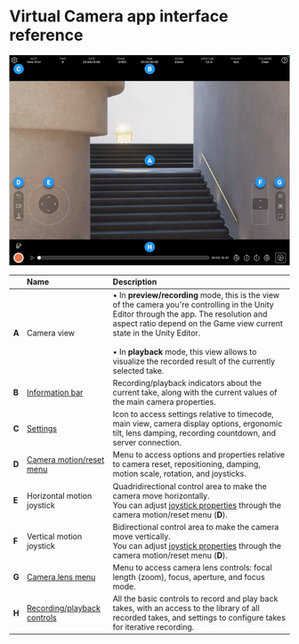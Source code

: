 # Virtual Camera app interface reference

![Virtual Camera app main interface](images/virtual-camera-app-ui-main.png)

|  | **Name** | **Description** |
| :--- | :--- | :--- |
| **A** | Camera view | • In **preview/recording** mode, this is the view of the camera you're controlling in the Unity Editor through the app. The resolution and aspect ratio depend on the Game view current state in the Unity Editor.<br /><br />• In **playback** mode, this view allows to visualize the recorded result of the currently selected take. |
| **B** | [Information bar](virtual-camera-app-ui-infobar.md) | Recording/playback indicators about the current take, along with the current values of the main camera properties. |
| **C** | [Settings](virtual-camera-app-ui-settings.md) | Icon to access settings relative to timecode, main view, camera display options, ergonomic tilt, lens damping, recording countdown, and server connection. |
| **D** | [Camera motion/reset menu](virtual-camera-app-ui-motion.md) | Menu to access options and properties relative to camera reset, repositioning, damping, motion scale, rotation, and joysticks. |
| **E** | Horizontal motion joystick | Quadridirectional control area to make the camera move horizontally.<br />You can adjust [joystick properties](virtual-camera-app-ui-motion.md#joysticks-setup) through the camera motion/reset menu (**D**). |
| **F** | Vertical motion joystick | Bidirectional control area to make the camera move vertically.<br />You can adjust [joystick properties](virtual-camera-app-ui-motion.md#joysticks-setup) through the camera motion/reset menu (**D**). |
| **G** | [Camera lens menu](virtual-camera-app-ui-lens.md) | Menu to access camera lens controls: focal length (zoom), focus, aperture, and focus mode. |
| **H** | [Recording/playback controls](virtual-camera-app-ui-recplay.md) | All the basic controls to record and play back takes, with an access to the library of all recorded takes, and settings to configure takes for iterative recording. |
